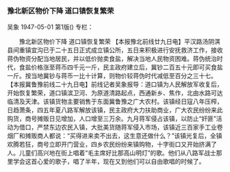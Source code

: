 ### 豫北新区物价下降  道口镇恢复繁荣
吴象
1947-05-01
第1版()
专栏：

　　豫北新区物价下降
    道口镇恢复繁荣
    【本报豫北前线廿九日电】平汉路汤阴淇县间重镇宜沟已于二十五日正式成立镇公所，五日来积极进行安抚救济工作，接收蒋伪物资分配当地居民，并以低价抛卖食盐，解决当地人民物资困难。蒋伪统治时代，食盐价格涨至蒋币四千元一斤，民主政府建立后，冀钞二百五十元即可买食盐一斤。按当地冀钞与蒋币一比十计算，则物价较蒋伪时代减低至百分之三十七。
    【本报冀鲁豫前线二十九日电】前线记者吴象报导：道口镇为人民解放军收复后，开始恢复繁荣，道口镇滨卫河、为原道清路起点，西通新乡、焦作，北由水路可达临清及天津。该镇货物主要销售于东面冀鲁豫之广大农村。该镇经日寇八年压榨，日趋萧条，四五年夏八路军解放该镇，民主政府大力扶助商业，广大农民纷纷来此购货，商号摊贩日见增加，人口增至三万余。九月蒋军侵占该镇，以防止“奸匪”活动为借口，严禁东边农民入镇，大批美货随蒋军侵入市场，该镇近三百家手工业卷烟厂和摊贩商人都说：“买得进来卖不出去，这生意还做什么？”该镇光复后，全镇欢腾若狂，商号立即开门营业，四乡农民纷纷来镇购物，十字街口又开始挤满了人。儿童们高兴地在街上唱着“毛主席好比那高山明灯”的歌。他们从八路军战士那里学会这首心爱的歌子，唱了半年，现在又到他们可以自由歌唱的时候了。
